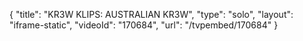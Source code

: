 {
    "title": "KR3W KLIPS: AUSTRALIAN KR3W",
    "type": "solo",
    "layout": "iframe-static",
    "videoId": "170684",
    "url": "\/tvpembed\/170684"
}